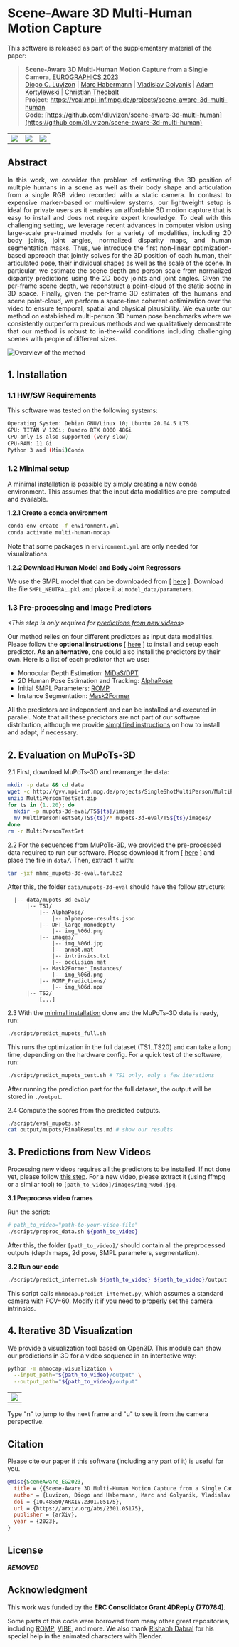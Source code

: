 # Scene-Aware 3D Multi-Human Motion Capture

This software is released as part of the supplementary material of the paper:
> **Scene-Aware 3D Multi-Human Motion Capture from a Single Camera**, [EUROGRAPHICS 2023](https://eg2023.saarland-informatics-campus.de/)<br>
><a href="https://people.mpi-inf.mpg.de/~dluvizon" target="_blank">Diogo C. Luvizon</a> | <a href="https://people.mpi-inf.mpg.de/~mhaberma" target="_blank">Marc Habermann</a> |  <a href="https://people.mpi-inf.mpg.de/~golyanik" target="_blank">Vladislav Golyanik</a> | <a href="https://adamkortylewski.com" target="_blank">Adam Kortylewski</a> | <a href="http://people.mpi-inf.mpg.de/~theobalt" target="_blank">Christian Theobalt</a><br>
> **Project**: <a href="https://vcai.mpi-inf.mpg.de/projects/scene-aware-3d-multi-human/" target="_blank">https://vcai.mpi-inf.mpg.de/projects/scene-aware-3d-multi-human</a><br>
> **Code**: [https://github.com/dluvizon/scene-aware-3d-multi-human](https://github.com/dluvizon/scene-aware-3d-multi-human)

<div align="center">
<table>
  <tr>
    <td><img src="./doc/assets/demo_1.gif"></td>
    <td><img src="./doc/assets/demo_2.gif"></td>
    <td><img src="./doc/assets/demo_3.gif"></td>
  </tr>
</table>
</div>

## Abstract

<div style="text-align: justify">In this work, we consider the problem of estimating the 3D position of multiple humans in a scene as well as their body shape and articulation from a single RGB video recorded with a static camera. In contrast to expensive marker-based or multi-view systems, our lightweight setup is ideal for private users as it enables an affordable 3D motion capture that is easy to install and does not require expert knowledge. To deal with this challenging setting, we leverage recent advances in computer vision using large-scale pre-trained models for a variety of modalities, including 2D body joints, joint angles, normalized disparity maps, and human segmentation masks. Thus, we introduce the first non-linear optimization-based approach that jointly solves for the 3D position of each human, their articulated pose, their individual shapes as well as the scale of the scene. In particular, we estimate the scene depth and person scale from normalized disparity predictions using the 2D body joints and joint angles. Given the per-frame scene depth, we reconstruct a point-cloud of the static scene in 3D space. Finally, given the per-frame 3D estimates of the humans and scene point-cloud, we perform a space-time coherent optimization over the video to ensure temporal, spatial and physical plausibility. We evaluate our method on established multi-person 3D human pose benchmarks where we consistently outperform previous methods and we qualitatively demonstrate that our method is robust to in-the-wild conditions including challenging scenes with people of different sizes.</div>

![Overview of the method](doc/assets/overview.png)

## 1. Installation

### 1.1 HW/SW Requirements

This software was tested on the following systems:
```bash
Operating System: Debian GNU/Linux 10; Ubuntu 20.04.5 LTS
GPU: TITAN V 12Gi; Quadro RTX 8000 48Gi
CPU-only is also supported (very slow)
CPU-RAM: 11 Gi
Python 3 and (Mini)Conda
```

### 1.2 Minimal setup

A minimal installation is possible by simply creating a new conda environment. This assumes that the input data modalities are pre-computed and available.

**1.2.1 Create a conda environment**
```bash
conda env create -f environment.yml
conda activate multi-human-mocap
```

Note that some packages in `environment.yml` are only needed for visualizations.

**1.2.2 Download Human Model and Body Joint Regressors**

We use the SMPL model that can be downloaded from [ [here](https://smpl.is.tue.mpg.de/) ]. Download the file `SMPL_NEUTRAL.pkl` and place it at `model_data/parameters`.

### 1.3 Pre-processing and Image Predictors
_<This step is only required for [predictions from new videos](#3-predictions-from-new-videos)>_

Our method relies on four different predictors as input data modalities. Please follow the **optional instructions** [ [here](doc/external_tools.md) ] to install and setup each predictor. **As an alternative**, one could also install the predictors by their own. Here is a list of each predictor that we use:
  - Monocular Depth Estimation: [MiDaS/DPT](https://github.com/isl-org/DPT)
  - 2D Human Pose Estimation and Tracking: [AlphaPose](https://github.com/MVIG-SJTU/AlphaPose)
  - Initial SMPL Parameters: [ROMP](https://github.com/Arthur151/ROMP)
  - Instance Segmentation: [Mask2Former](https://github.com/facebookresearch/Mask2Former)

All the predictors are independent and can be installed and executed in parallel. Note that all these predictors are not part of our software distribution, although we provide [simplified instructions](doc/external_tools.md) on how to install and adapt, if necessary.


## 2. Evaluation on MuPoTs-3D

2.1 First, download MuPoTs-3D and rearrange the data:
```bash
mkdir -p data && cd data
wget -c http://gvv.mpi-inf.mpg.de/projects/SingleShotMultiPerson/MultiPersonTestSet.zip
unzip MultiPersonTestSet.zip
for ts in {1..20}; do
  mkdir -p mupots-3d-eval/TS${ts}/images
  mv MultiPersonTestSet/TS${ts}/* mupots-3d-eval/TS${ts}/images/
done
rm -r MultiPersonTestSet
```

2.2 For the sequences from MuPoTs-3D, we provided the pre-processed data required to run our software. Please download it from [ [here](https://vcai.mpi-inf.mpg.de/projects/scene-aware-3d-multi-human/data/mhmc_mupots-3d-eval.tar.bz2) ] and place the file in `data/`. Then, extract it with:
```bash
tar -jxf mhmc_mupots-3d-eval.tar.bz2
```
After this, the folder `data/mupots-3d-eval` should have the follow structure:
```
  |-- data/mupots-3d-eval/
      |-- TS1/
          |-- AlphaPose/
              |-- alphapose-results.json
          |-- DPT_large_monodepth/
              |-- img_%06d.png
          |-- images/
              |-- img_%06d.jpg
              |-- annot.mat
              |-- intrinsics.txt
              |-- occlusion.mat
          |-- Mask2Former_Instances/
              |-- img_%06d.png
          |-- ROMP_Predictions/
              |-- img_%06d.npz
      |-- TS2/
          [...]
```

2.3 With the [minimal installation](#minimal-setup) done and the MuPoTs-3D data is ready, run:
```bash
./script/predict_mupots_full.sh
```
This runs the optimization in the full dataset (TS1..TS20) and can take a long time, depending on the hardware config. For a quick test of the software, run:
```bash
./script/predict_mupots_test.sh # TS1 only, only a few iterations
```

After running the prediction part for the full dataset, the output will be stored in `./output`.

2.4 Compute the scores from the predicted outputs.
```bash
./script/eval_mupots.sh
cat output/mupots/FinalResults.md # show our results
```

## 3. Predictions from New Videos

Processing new videos requires all the predictors to be installed. If not done yet, please follow [this step](#13-pre-processing-and-image-predictors). For a new video, please extract it (using ffmpg or a similar tool) to `[path_to_video]/images/img_%06d.jpg`.

**3.1 Preprocess video frames**

Run the script:
```bash
# path_to_video="path-to-your-video-file"
./script/preproc_data.sh ${path_to_video}
```
After this, the folder `[path_to_video]/` should contain all the preprocessed outputs (depth maps, 2d pose, SMPL parameters, segmentation).

**3.2 Run our code**

```bash
./script/predict_internet.sh ${path_to_video} ${path_to_video}/output
```
This script calls `mhmocap.predict_internet.py`, which assumes a standard camera with FOV=60. Modify it if you need to properly set the camera intrinsics.

## 4. Iterative 3D Visualization

We provide a visualization tool based on Open3D. This module can show our predictions in 3D for a video sequence in an interactive way:
```bash
python -m mhmocap.visualization \
  --input_path="${path_to_video}/output" \
  --output_path="${path_to_video}/output"
```
<div align="center">
<table>
  <tr>
    <td><img src="./doc/assets/vis.gif"></td>
  </tr>
</table>
</div>
Type "n" to jump to the next frame and "u" to see it from the camera perspective.

## Citation

Please cite our paper if this software (including any part of it) is useful for you.
```bibtex
@misc{SceneAware_EG2023,
  title = {{Scene-Aware 3D Multi-Human Motion Capture from a Single Camera}},
  author = {Luvizon, Diogo and Habermann, Marc and Golyanik, Vladislav and Kortylewski, Adam and Theobalt, Christian},
  doi = {10.48550/ARXIV.2301.05175},
  url = {https://arxiv.org/abs/2301.05175},
  publisher = {arXiv},
  year = {2023},
}
```

## License

***REMOVED***


## Acknowledgment

This work was funded by the **ERC Consolidator Grant 4DRepLy (770784)**.

Some parts of this code were borrowed from many other great repositories, including [ROMP](https://github.com/Arthur151/ROMP), [VIBE](https://github.com/mkocabas/VIBE), and more. We also thank [Rishabh Dabral](https://www.cse.iitb.ac.in/~rdabral/) for his special help in the animated characters with Blender.
